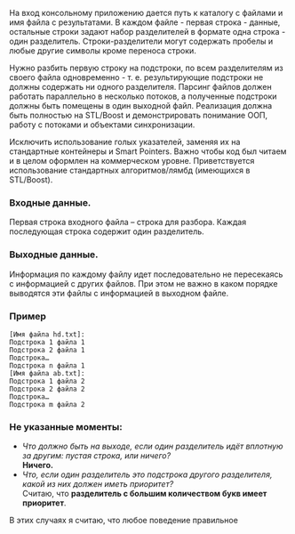 На вход консольному приложению дается путь к каталогу с файлами и имя файла с результатами. В каждом файле - первая строка - данные, остальные строки задают набор разделителей в формате одна строка - один разделитель. Строки-разделители могут содержать пробелы и любые другие символы кроме переноса строки.


Нужно разбить первую строку на подстроки, по всем разделителям из своего файла одновременно - т. е. результирующие подстроки не должны содержать ни одного разделителя. Парсинг файлов должен работать параллельно в несколько потоков,
а полученные подстроки должны быть помещены в один выходной файл. Реализация должна быть полностью на STL/Boost и демонстрировать понимание ООП, работу с потоками и объектами синхронизации.


Исключить использование голых указателей, заменяя их на стандартные контейнеры и Smart Pointers. Важно чтобы код был читаем и в целом оформлен на коммерческом уровне. Приветствуется использование стандартных алгоритмов/лямбд (имеющихся в STL/Boost).


### Входные данные.

Первая строка входного файла – строка для разбора. Каждая последующая строка содержит один разделитель.

### Выходные данные.

Информация по каждому файлу идет последовательно не пересекаясь с информацией с других файлов. При этом не важно в каком порядке выводятся эти файлы с информацией в выходном файле.


### Пример

    [Имя файла hd.txt]:
    Подстрока 1 файла 1
    Подстрока 2 файла 1
    Подстрока…
    Подстрока n файла 1
    [Имя файла ab.txt]:
    Подстрока 1 файла 2
    Подстрока 2 файла 2
    Подстрока…
    Подстрока m файла 2

### Не указанные моменты:

- _Что должно быть на выходе, если один разделитель идёт вплотную за другим: пустая строка, или ничего?_  
  **Ничего.**
- _Что, если один разделитель это подстрока другого разделителя, какой из них должен иметь приоритет?_  
  Считаю, что **разделитель с большим количеством букв имеет приоритет**.

В этих случаях я считаю, что любое поведение правильное